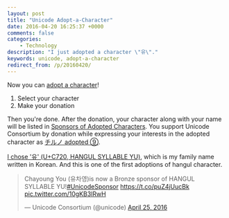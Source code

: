```yaml
---
layout: post
title: "Unicode Adopt-a-Character"
date: 2016-04-20 16:25:37 +0000
comments: false
categories:
    - Technology
description: "I just adopted a character \"유\"."
keywords: unicode, adopt-a-character
redirect_from: /p/20160420/
---
```


Now you can
[adopt a character](http://unicode.org/consortium/adopt-a-character.html)!

1. Select your character
2. Make your donation

Then you're done. After the donation, your character along with your name will
be listed in
[Sponsors of Adopted Characters](http://unicode.org/consortium/adopted-characters.html).
You support Unicode Consortium by donation while expressing your interests in
the adopted character as
[チルノ adopted ⑨](http://unicode.org/consortium/adopted-characters.html#b2468).

[I chose '유' (U+C720, HANGUL SYLLABLE YU)](http://unicode.org/consortium/adopted-characters.html#bC720),
which is my family name written in Korean. And this is one of the first
adoptions of hangul character.

<blockquote class="twitter-tweet" data-lang="en"><p lang="en" dir="ltr">Chayoung You (유차영)is now a Bronze sponsor of HANGUL SYLLABLE YU!<a href="https://twitter.com/hashtag/UnicodeSponsor?src=hash">#UnicodeSponsor</a> <a href="https://t.co/puZ4jUucBk">https://t.co/puZ4jUucBk</a> <a href="https://t.co/10gKB3lRwH">pic.twitter.com/10gKB3lRwH</a></p>&mdash; Unicode Consortium (@unicode) <a href="https://twitter.com/unicode/status/724655810068914177">April 25, 2016</a></blockquote> <script async src="//platform.twitter.com/widgets.js" charset="utf-8"></script>
